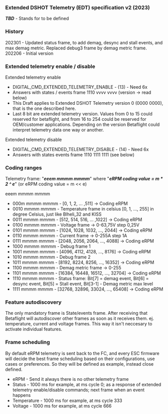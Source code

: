 ### Extended DSHOT Telemetry (EDT) specification v2 (2023)

**_TBD_** - Stands for to be defined

### History
202301 - Updated status frame, to add demag, desync and stall events, and max demag metric. Replaced debug3 frame by demag metric frame.
202206 - Initial version

### Extended telemetry enable / disable

Extended telemetry enable
- DIGITAL_CMD_EXTENDED_TELEMETRY_ENABLE - (13) - Need 6x
- Answers with states / events frame 1110 vvvv vvvv (version -> read below)
- This Draft applies to Extended DSHOT Telemetry version 0 (0000 0000), that is the one described here.
- Last 8 bit are extended telemetry version. Values from 0 to 15 could reserved for betaflight, and from 16 to 254 could be reserved for OEM/customer applications. Depending on the version Betaflight could interpret telemetry data one way or another.

Extended telemetry disable
- DIGITAL_CMD_EXTENDED_TELEMETRY_DISABLE - (14) - Need 6x 
- Answers with states events frame 1110 1111 1111 (see below)

### Coding ranges

Telemetry frame: "_**eeem mmmm mmmm**_" where "**_eRPM coding value = m * 2 ^ e_**" (or eRPM coding value = m << e)

eeem mmmm mmmm
- 000m mmmm mmmm - [0, 1, 2, ... ,511] -> Coding eRPM
- 0010 mmmm mmmm - Temperature frame in celsius [0, 1, ..., 255] in degree Celsius, just like Blheli_32 and KISS
- 0011 mmmm mmmm - [512, 514, 516, ... ,1022] -> Coding eRPM
- 0100 mmmm mmmm - Voltage frame -> 0-63,75V step 0,25V
- 0101 mmmm mmmm - [1024, 1028, 1032, ..., 2044] -> Coding eRPM
- 0110 mmmm mmmm - Current frame -> 0-255A step 1A
- 0111 mmmm mmmm - [2048, 2056, 2064, ..., 4088] -> Coding eRPM
- 1000 mmmm mmmm - Debug frame 1
- 1001 mmmm mmmm - [4096, 4112, 4128, ..., 8176] -> Coding eRPM
- 1010 mmmm mmmm - Debug frame 2
- 1011 mmmm mmmm - [8192, 8224, 8256, ..., 16352] -> Coding eRPM
- 1100 mmmm mmmm - Demag metric frame -> 0-255
- 1101 mmmm mmmm - [16384, 16448, 16512, ..., 32704] -> Coding eRPM
- 1110 mmmm mmmm - Status frame: Bit[7] = demag event, Bit[6] = desync event, Bit[5] = Stall event, Bit[3-1] - Demag metric  max level
- 1111 mmmm mmmm - [32768, 32896, 33024, ..., 65408] -> Coding eRPM


### Feature autodiscovery

The only mandatory frame is State/events frame.
After receiving that Betaflight will autodiscover other frames as soon as it receives them. ej. temperature, current and voltage frames. This way it isn't neccesary to activate individual features.


### Frame scheduling

By default eRPM telemetry is sent back to the FC, and every ESC firmware will decide the best frame scheduling based on their configurations, use cases or preferences. So they will be defined as example, instead close defined.

- eRPM - Send it always there is no other telemetry frame
- Status - 1000 ms for example, at ms cycle 0; as a response of extended telemetry enable/disable commands; next frame when an event happens
- Temperature - 1000 ms for example, at ms cycle 333
- Voltage - 1000 ms for example, at ms cycle 666
